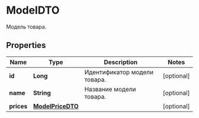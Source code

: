 

# ModelDTO

Модель товара.

## Properties

Name | Type | Description | Notes
------------ | ------------- | ------------- | -------------
**id** | **Long** | Идентификатор модели товара. |  [optional]
**name** | **String** | Название модели товара. |  [optional]
**prices** | [**ModelPriceDTO**](ModelPriceDTO.md) |  |  [optional]



